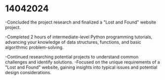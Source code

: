 # 14042024

-Concluded the project research and finalized a "Lost and Found" website project.

-Completed 2 hours of intermediate-level Python programming tutorials, advancing your knowledge of data structures, functions, and basic algorithmic problem-solving.

-Continued researching potential projects to understand common challenges and identify solutions.
-Focused on the unique requirements of a "Lost and Found" website, gaining insights into typical issues and potential design considerations.

